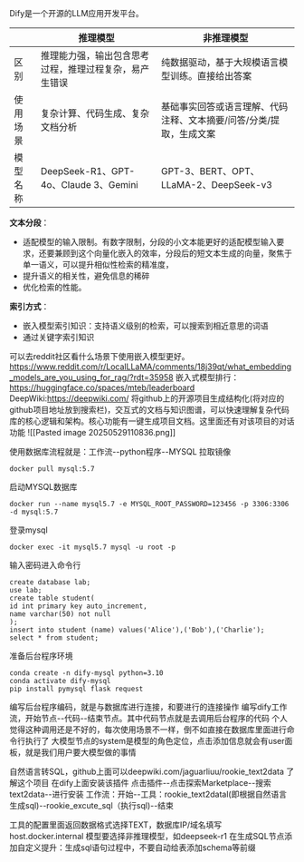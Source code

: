 Dify是一个开源的LLM应用开发平台。

|      | 推理模型                               | 非推理模型                               |
| ---- | ---------------------------------- | ----------------------------------- |
| 区别   | 推理能力强，输出包含思考过程，推理过程复杂，易产生错误        | 纯数据驱动，基于大规模语言模型训练。直接给出答案            |
| 使用场景 | 复杂计算、代码生成、复杂文档分析                   | 基础事实回答或语言理解、代码注释、文本摘要/问答/分类/提取，生成文案 |
| 模型名称 | DeepSeek-R1、GPT-4o、Claude 3、Gemini | GPT-3、BERT、OPT、LLaMA-2、DeepSeek-v3  |
**文本分段**：
- 适配模型的输入限制。有数字限制，分段的小文本能更好的适配模型输入要求，还要兼顾到这个向量化嵌入的效率，分段后的短文本生成的向量，聚焦于单一语义，可以提升相似性检索的精准度，
- 提升语义的相关性，避免信息的稀碎
- 优化检索的性能。

**索引方式**：
- 嵌入模型索引知识：支持语义级别的检索，可以搜索到相近意思的词语
- 通过关键字索引知识

可以去reddit社区看什么场景下使用嵌入模型更好。
https://www.reddit.com/r/LocalLLaMA/comments/18j39qt/what_embedding_models_are_you_using_for_rag/?rdt=35958
嵌入式模型排行：
https://huggingface.co/spaces/mteb/leaderboard
DeepWiki:https://deepwiki.com/
将github上的开源项目生成结构化(将对应的github项目地址放到搜索栏)，交互式的文档与知识图谱，可以快速理解复杂代码库的核心逻辑和架构。核心功能有一键生成项目文档。这里面还有对该项目的对话功能
![[Pasted image 20250529110836.png]]

使用数据库流程就是：工作流--python程序--MYSQL
拉取镜像
```
docker pull mysql:5.7
```
启动MYSQL数据库
```
docker run --name mysql5.7 -e MYSQL_ROOT_PASSWORD=123456 -p 3306:3306 -d mysql:5.7
```
登录mysql
```
docker exec -it mysql5.7 mysql -u root -p
```
输入密码进入命令行
```
create database lab;
use lab;
create table student(
id int primary key auto_increment,
name varchar(50) not null
);
insert into student (name) values('Alice'),('Bob'),('Charlie');
select * from student;
```
准备后台程序环境
```
conda create -n dify-mysql python=3.10
conda activate dify-mysql
pip install pymysql flask request
```
编写后台程序编码，就是与数据库进行连接，和要进行的连接操作
编写dify工作流，开始节点--代码--结束节点。其中代码节点就是去调用后台程序的代码
个人觉得这种调用还是不好的，每次使用场景不一样，倒不如直接在数据库里面进行命令行执行了
大模型节点的system是模型的角色定位，点击添加信息就会有user面板，就是我们用户要大模型做的事情

自然语言转SQL，github上面可以deepwiki.com/jaguarliuu/rookie_text2data
了解这个项目
在dify上面安装该插件
点击插件--点击探索Marketplace--搜索text2data--进行安装
工作流：开始--工具：rookie_text2datal(即根据自然语言生成sql)--rookie_excute_sql（执行sql)--结束

工具的配置里面返回数据格式选择TEXT，数据库IP/域名填写host.docker.internal
模型要选择非推理模型，如deepseek-r1
在生成SQL节点添加自定义提升：生成sql语句过程中，不要自动给表添加schema等前缀